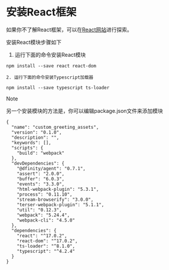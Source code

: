# 安装React框架



如果你不了解React框架，可以在[React网站](https://reactjs.org/)进行探索。

安装React模块步骤如下

1. 运行下面的命令安装React模块

```text
npm install --save react react-dom
```

    2. 运行下面的命令安装Typescript加载器

```text
npm install --save typescript ts-loader
```

 Note

另一个安装模块的方法是，你可以编辑package.json文件来添加模块

```text
{
  "name": "custom_greeting_assets",
  "version": "0.1.0",
  "description": "",
  "keywords": [],
  "scripts": {
    "build": "webpack"
  },
  "devDependencies": {
    "@dfinity/agent": "0.7.1",
    "assert": "2.0.0",
    "buffer": "6.0.3",
    "events": "3.3.0",
    "html-webpack-plugin": "5.3.1",
    "process": "0.11.10",
    "stream-browserify": "3.0.0",
    "terser-webpack-plugin": "5.1.1",
    "util": "0.12.3",
    "webpack": "5.24.4",
    "webpack-cli": "4.5.0"
  },
  "dependencies": {
    "react": "^17.0.2",
    "react-dom": "^17.0.2",
    "ts-loader": "^8.1.0",
    "typescript": "^4.2.4"
  }
}
```

